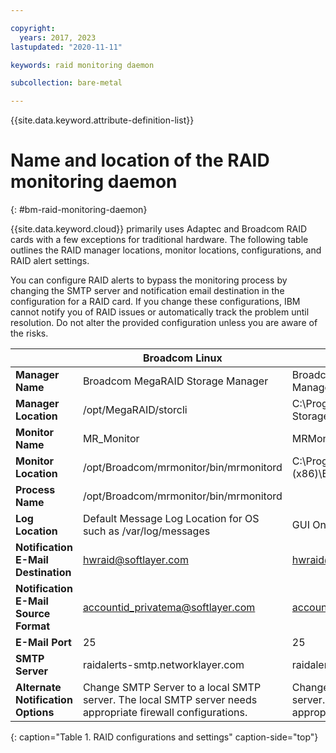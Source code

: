 ```yaml
---

copyright:
  years: 2017, 2023
lastupdated: "2020-11-11"

keywords: raid monitoring daemon

subcollection: bare-metal

---
```


{{site.data.keyword.attribute-definition-list}}

# Name and location of the RAID monitoring daemon
{: #bm-raid-monitoring-daemon}

{{site.data.keyword.cloud}} primarily uses Adaptec and Broadcom RAID cards with a few exceptions for traditional hardware. The following table outlines the RAID manager locations, monitor locations, configurations, and RAID alert settings.

You can configure RAID alerts to bypass the monitoring process by changing the SMTP server and notification email destination in the configuration for a RAID card. If you change these configurations, IBM cannot notify you of RAID issues or automatically track the problem until resolution. Do not alter the provided configuration unless you are aware of the risks.

||Broadcom Linux|Broadcom Windows|Adaptec Linux|Adaptec Windows|
|---|---|---|---|---|
|**Manager Name**|Broadcom MegaRAID Storage Manager|Broadcom MegaRAID Storage Manager|Adaptec Storage Manager|Adaptec Storage Manager|
|**Manager Location**|/opt/MegaRAID/storcli|C:\Program Files (x86)\MegaRAID Storage Manager|/usr/StorMan|C:\Program Files\Adaptec\Adaptec Storage Manager|
|**Monitor Name**|MR_Monitor|MRMonitor|Adaptec Event Manager|Adaptec Event Manager|
|**Monitor Location**|/opt/Broadcom/mrmonitor/bin/mrmonitord|C:\Program Files (x86)\Broadcom\MRMonitor|/usr/StorMan|C:\Program Files\Adaptec\Adaptec Storage Manager|
|**Process Name**|/opt/Broadcom/mrmonitor/bin/mrmonitord|||||
|**Log Location**|Default Message Log Location for OS such as /var/log/messages|GUI Only|/usr/StorMan/RaidEvtA.log|GUI Only|
|**Notification E-Mail Destination**|[hwraid@softlayer.com](mailto:hwraid@softlayer.com)|[hwraid@softlayer.com](mailto:hwraid@softlayer.com)|[hwraid@softlayer.com](mailto:hwraid@softlayer.com)|[hwraid@softlayer.com](mailto:hwraid@softlayer.com)|
|**Notification E-Mail Source Format**|accountid_privatema@softlayer.com|accountid_privatemac@softlayer.com|accountid_privatemac@softlayer.com|accountid_privatemac@softlayer.com|
|**E-Mail Port**|25|25|25|25|
|**SMTP Server**|raidalerts-smtp.networklayer.com|raidalerts-smtp.networklayer.com|raidalerts-smtp.networklayer.com|raidalerts-smtp.networklayer.com|
|**Alternate Notification Options**|Change SMTP Server to a local SMTP server. The local SMTP server needs appropriate firewall configurations.|Change SMTP Server to a local SMTP server. The local SMTP server needs appropriate firewall configurations.|Change SMTP Server to a local SMTP server. The local SMTP server needs appropriate firewall configurations.|Change SMTP Server to a local SMTP server. The local SMTP server needs appropriate firewall configurations.|
{: caption="Table 1. RAID configurations and settings" caption-side="top"}
